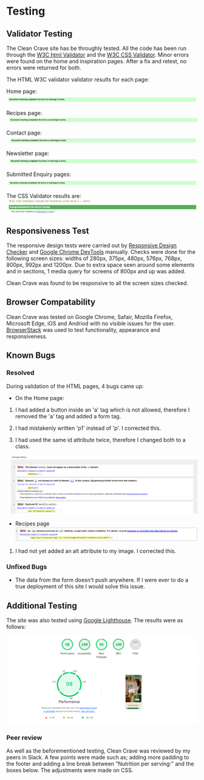 # Testing

## Validator Testing

The Clean Crave site has be throughly tested. All the code has been run through the [W3C html Validator](https://validator.w3.org/) and the [W3C CSS Validator](https://jigsaw.w3.org/css-validator/). Minor errors were found on the home and inspiration pages. After a fix and retest, no errors were returned for both. 

The HTML W3C validator validator results for each page:

Home page:
![W3C Validator Test Results](https://github.com/bpstephanie/Clean_Crave/blob/main/media/W3C-screenshots/html_valid_home.png)

Recipes page:
![W3C Validator Test Results](https://github.com/bpstephanie/Clean_Crave/blob/main/media/W3C-screenshots/html_valid_recipes.png)

Contact page:
![W3C Validator Test Results](https://github.com/bpstephanie/Clean_Crave/blob/main/media/W3C-screenshots/html_valid_contact.png)

Newsletter page:
![W3C Validator Test Results](https://github.com/bpstephanie/Clean_Crave/blob/main/media/W3C-screenshots/html_valid_newsletter.png)

Submitted Enquiry pages:
![W3C Validator Test Results](https://github.com/bpstephanie/Clean_Crave/blob/main/media/W3C-screenshots/html_valid_submittedenquiry.png)

The CSS Validator results are:
![(Jigsaw) Validator Test Results](https://github.com/bpstephanie/Clean_Crave/blob/main/media/W3C-screenshots/css_valid.png)

## Responsiveness Test

The responsive design tests were carried out by [Responsive Design Checker](https://www.responsivedesignchecker.com/) and [Google Chrome DevTools](https://developer.chrome.com/docs/devtools/) manually. Checks were done for the following screen sizes: widths of 280px, 375px, 480px, 576px, 768px, 800px, 992px and 1200px. Due to extra space seen around some elements and in sections, 1 media query for screens of 800px and up was added. 

Clean Crave was found to be responsive to all the screen sizes checked.

## Browser Compatability

Clean Crave was tested on  Google Chrome, Safair, Mozilla Firefox, Microsoft Edge, iOS and Andriod with no visible issues for the user. [BrowserStack](https://www.browserstack.com/) was used to test functionality, appearance and responsiveness. 

## Known Bugs

### Resolved

During validation of the HTML pages, 4 bugs came up:
  - On the Home page:

  1. I had added a button inside an 'a' tag which is not allowed, therefore I removed the 'a' tag and added a form tag.

  2. I had mistakenly written 'p1' instead of 'p'. I corrected this.

  3. I had used the same id attribute twice, therefore I changed both to a class.

 ![index.html validator testing](https://github.com/bpstephanie/Clean_Crave/blob/main/media/W3C-screenshots/html-home-page-1.png)



  - Recipes page
![recipes.html validator testing](https://github.com/bpstephanie/Clean_Crave/blob/main/media/W3C-screenshots/html-recipe-page-1.png)

1. I had not yet added an alt attribute to my image. I corrected this.

### Unfixed Bugs

 - The data from the form doesn't push anywhere. If I were ever to do a true deployment of this site I would solve this issue.

## Additional Testing

The site was also tested using [Google Lighthouse](https://developers.google.com/web/tools/lighthouse). The results were as follows:

![Google Lighthouse Rating](https://github.com/bpstephanie/Clean_Crave/blob/main/media/lighthouse_rating.png)

### Peer review
As well as the beforementioned testing, Clean Crave was reviewed by my peers in Slack. A few points were made such as; adding more padding to the footer and adding a line break between "Nutrition per serving:" and the boxes below. The adjustments were made on CSS.
